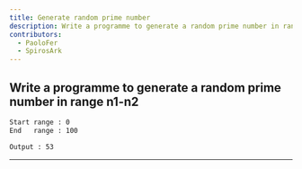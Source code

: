```yaml
---
title: Generate random prime number
description: Write a programme to generate a random prime number in range n1-n2
contributors:
  - PaoloFer
  - SpirosArk
---
```


## Write a programme to generate a random prime number in range n1-n2

```txt
Start range : 0
End   range : 100

Output : 53
```

---
